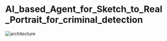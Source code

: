 # AI_based_Agent_for_Sketch_to_Real_Portrait_for_criminal_detection

![architecture](https://user-images.githubusercontent.com/20832374/155968399-663a523d-0db0-47e2-88b3-3d5600a05012.png)
